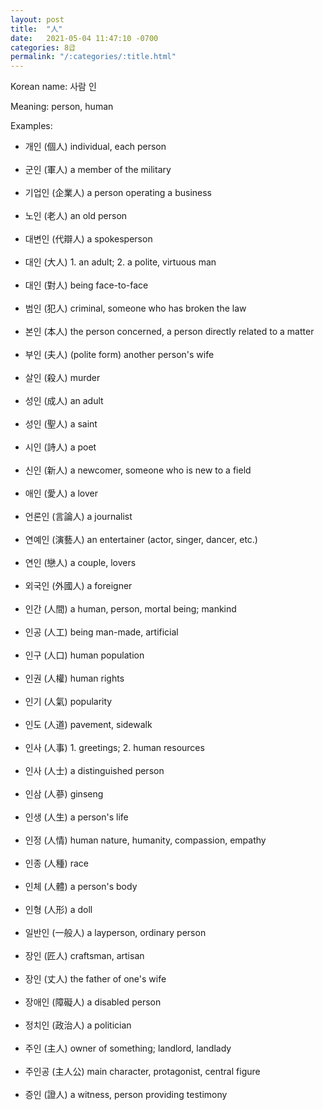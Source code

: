```yaml
---
layout: post
title:  "人"
date:   2021-05-04 11:47:10 -0700
categories: 8급
permalink: "/:categories/:title.html"
---
```


Korean name: 사람 인

Meaning: person, human

Examples:
* 개인 (個人) individual, each person <br><br>
* 군인 (軍人) a member of the military <br><br>
* 기업인 (企業人) a person operating a business <br><br>
* 노인 (老人) an old person <br><br>
* 대변인 (代辯人) a spokesperson <br><br>
* 대인 (大人) 1. an adult; 2. a polite, virtuous man <br><br>
* 대인 (對人) being face-to-face <br><br>
* 범인 (犯人) criminal, someone who has broken the law <br><br>
* 본인 (本人) the person concerned, a person directly related to a matter <br><br>
* 부인 (夫人) (polite form) another person's wife <br><br>
* 살인 (殺人) murder <br><br>
* 성인 (成人) an adult <br><br>
* 성인 (聖人) a saint <br><br>
* 시인 (詩人) a poet <br><br>
* 신인 (新人) a newcomer, someone who is new to a field <br><br>
* 애인 (愛人) a lover <br><br>
* 언론인 (言論人) a journalist <br><br>
* 연예인 (演藝人) an entertainer (actor, singer, dancer, etc.) <br><br>
* 연인 (戀人) a couple, lovers <br><br>
* 외국인 (外國人) a foreigner <br><br>
* 인간 (人間) a human, person, mortal being; mankind <br><br>
* 인공 (人工) being man-made, artificial <br><br>
* 인구 (人口) human population <br><br>
* 인권 (人權) human rights <br><br>
* 인기 (人氣) popularity <br><br>
* 인도 (人道) pavement, sidewalk <br><br>
* 인사 (人事) 1. greetings; 2. human resources <br><br>
* 인사 (人士) a distinguished person <br><br>
* 인삼 (人蔘) ginseng <br><br>
* 인생 (人生) a person's life <br><br>
* 인정 (人情) human nature, humanity, compassion, empathy <br><br>
* 인종 (人種) race <br><br>
* 인체 (人體) a person's body <br><br>
* 인형 (人形) a doll <br><br>
* 일반인 (一般人) a layperson, ordinary person <br><br>
* 장인 (匠人) craftsman, artisan <br><br>
* 장인 (丈人) the father of one's wife <br><br>
* 장애인 (障礙人) a disabled person <br><br>
* 정치인 (政治人) a politician <br><br>
* 주인 (主人) owner of something; landlord, landlady <br><br>
* 주인공 (主人公) main character, protagonist, central figure <br><br>
* 증인 (證人) a witness, person providing testimony <br><br>